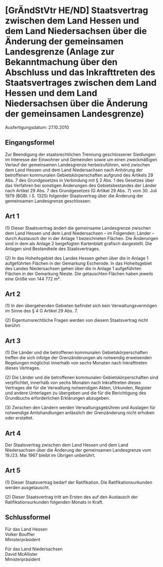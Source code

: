 # [GrÄndStVtr HE/ND] Staatsvertrag zwischen dem Land Hessen und dem Land Niedersachsen über die Änderung der gemeinsamen Landesgrenze (Anlage zur Bekanntmachung über den Abschluss und das Inkrafttreten des Staatsvertrages zwischen dem Land Hessen und dem Land Niedersachsen über die Änderung der gemeinsamen Landesgrenze)

Ausfertigungsdatum: 27.10.2010

 

## Eingangsformel

Zur Beendigung der staatsrechtlichen Trennung geschlossener Siedlungen im Interesse der Einwohner und Gemeinden sowie um einen zweckmäßigen Verlauf der gemeinsamen Landesgrenze herbeizuführen, wird zwischen dem Land Hessen und dem Land Niedersachsen nach Anhörung der betroffenen kommunalen Gebietskörperschaften aufgrund des Artikels 29 Abs. 7 des Grundgesetzes in Verbindung mit § 2 Abs. 1 des Gesetzes über das Verfahren bei sonstigen Änderungen des Gebietsbestandes der Länder nach Artikel 29 Abs. 7 des Grundgesetzes (G Artikel 29 Abs. 7) vom 30. Juli 1979 (BGBl. I S. 1325) folgender Staatsvertrag über die Änderung der gemeinsamen Landesgrenze geschlossen:


## Art 1

(1) Dieser Staatsvertrag ändert die gemeinsame Landesgrenze zwischen dem Land Hessen und dem Land Niedersachsen – im Folgenden: Länder – durch Austausch der in der Anlage 1 bezeichneten Flächen. Die Änderungen sind in dem als Anlage 2 beigefügten Kartenblatt grafisch dargestellt. Die Anlagen sind Bestandteile des Staatsvertrages.

(2) In das Hoheitsgebiet des Landes Hessen gehen über die in Anlage 1 aufgeführten Flächen in der Gemarkung Escherode. In das Hoheitsgebiet des Landes Niedersachsen gehen über die in Anlage 1 aufgeführten Flächen in der Gemarkung Nieste. Die getauschten Flächen haben jeweils eine Größe von 144 772 m².


## Art 2

(1) In den übergehenden Gebieten befindet sich kein Verwaltungsvermögen im Sinne des § 4 G Artikel 29 Abs. 7.

(2) Eigentumsrechtliche Fragen werden von diesem Staatsvertrag nicht berührt.


## Art 3

(1) Die Länder und die betroffenen kommunalen Gebietskörperschaften treffen die sich infolge der Grenzänderungen als notwendig erweisenden Regelungen möglichst innerhalb von sechs Monaten nach Inkrafttreten dieses Vertrages.

(2) Die Länder und die betroffenen kommunalen Gebietskörperschaften sind verpflichtet, innerhalb von sechs Monaten nach Inkrafttreten dieses Vertrages die für die Verwaltung notwendigen Akten, Urkunden, Register und andere Unterlagen zu übergeben und die für die Berichtigung des Grundbuchs erforderlichen Erklärungen abzugeben.

(3) Zwischen den Ländern werden Verwaltungsgebühren und Auslagen für notwendige Amtshandlungen anlässlich der Grenzänderung nicht erhoben oder erstattet.


## Art 4

Der Staatsvertrag zwischen dem Land Hessen und dem Land Niedersachsen über die Änderung der gemeinsamen Landesgrenze vom 19./23. Mai 1967 bleibt im Übrigen unberührt.


## Art 5

(1) Dieser Staatsvertrag bedarf der Ratifikation. Die Ratifikationsurkunden werden ausgetauscht.

(2) Dieser Staatsvertrag tritt am Ersten des auf den Austausch der Ratifikationsurkunden folgenden Monats in Kraft.


## Schlussformel

Für das Land Hessen  
Volker Bouffier  
Ministerpräsident

Für das Land Niedersachsen  
David McAllister  
Ministerpräsident
